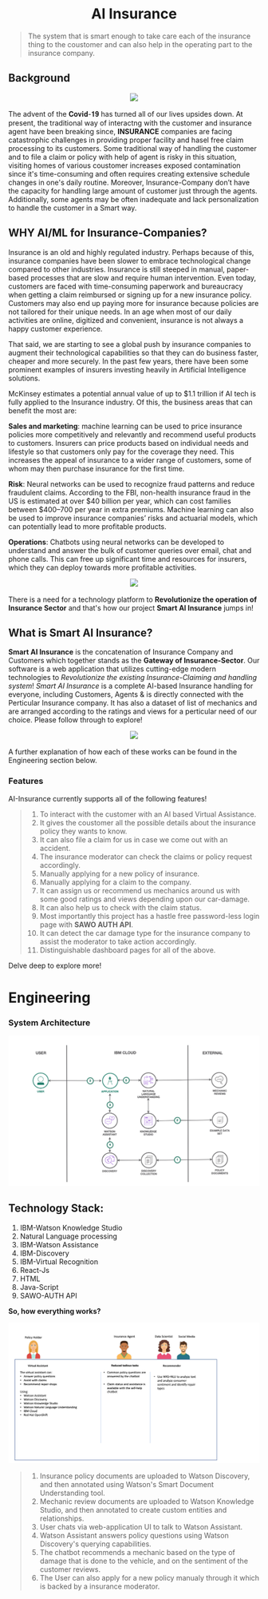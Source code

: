 <h1 align="center">AI Insurance</h1>
<p align="center">
</p>


> The system that is smart enough to take care each of the insurance thing to the coustomer and can also help in the operating part to the insurance company.

## Background
<p align="center">
  <img src="https://i.postimg.cc/x8nMJLWH/1.jpg" />
</p>


The advent of the 𝐂𝐨𝐯𝐢𝐝-𝟏𝟗 has turned all of our lives upsides down. At present, the traditional way of interactng with the customer and insurance agent have been breaking since, **INSURANCE** companies are facing catastrophic challenges in providing proper facility and hasel free claim processing to its customers. Some traditional way of handling the customer and to file a claim or policy with help of agent is risky in this situation, visiting homes of various coustomer increases exposed contamination since it's time-consuming and often requires creating extensive schedule changes in one's daily routine. Moreover, Insurance-Company don’t have the capacity for handling large amount of customer just through the agents. Additionally, some agents may be often inadequate and lack personalization to handle the customer in a Smart way. 

## WHY AI/ML for Insurance-Companies?


   
Insurance is an old and highly regulated industry. Perhaps because of this, insurance companies have been slower to embrace technological change compared to other industries. Insurance is still steeped in manual, paper-based processes that are slow and require human intervention. Even today, customers are faced with time-consuming paperwork and bureaucracy when getting a claim reimbursed or signing up for a new insurance policy. Customers may also end up paying more for insurance because policies are not tailored for their unique needs. In an age when most of our daily activities are online, digitized and convenient, insurance is not always a happy customer experience.

That said, we are starting to see a global push by insurance companies to augment their technological capabilities so that they can do business faster, cheaper and more securely. In the past few years, there have been some prominent examples of insurers investing heavily in Artificial Intelligence solutions.

McKinsey estimates a potential annual value of up to $1.1 trillion if AI tech is fully applied to the Insurance industry. Of this, the business areas that can benefit the most are:

**Sales and marketing**: machine learning can be used to price insurance policies more competitively and relevantly and recommend useful products to customers. Insurers can price products based on individual needs and lifestyle so that customers only pay for the coverage they need. This increases the appeal of insurance to a wider range of customers, some of whom may then purchase insurance for the first time.

**Risk**: Neural networks can be used to recognize fraud patterns and reduce fraudulent claims. According to the FBI, non-health insurance fraud in the US is estimated at over $40 billion per year, which can cost families between $400–700 per year in extra premiums. Machine learning can also be used to improve insurance companies’ risks and actuarial models, which can potentially lead to more profitable products.

**Operations**: Chatbots using neural networks can be developed to understand and answer the bulk of customer queries over email, chat and phone calls. This can free up significant time and resources for insurers, which they can deploy towards more profitable activities.

<p align="center">
  <img src="https://i.postimg.cc/SKmnGmZF/insure.png" />
</p>

There is a need for a technology platform to **Revolutionize the operation of Insurance Sector** and that's how our project **Smart AI Insurance** jumps in!
## What is Smart AI Insurance?


**Smart AI Insurance** is the concatenation of Insurance Company and Customers which together stands as the **Gateway of Insurance-Sector**. Our software is a web application that utilizes cutting-edge modern technologies to *Revolutionize the existing Insurance-Claiming and handling system*! *Smart AI Insurance* is a complete AI-based Insurance handling for everyone, including Customers, Agents & is directly connected with the Perticular Insurance company. It has also a dataset of list of mechanics and are arranged according to the ratings and views for a perticular need of our choice. Please follow through to explore! 



<p align="center">
  <img src="https://github.com/Ayanghosh-agno/AI_Insurance/blob/main/images/whole.gif" />
</p>

A further explanation of how each of these works can be found in the Engineering section below.

### Features 

AI-Insurance currently supports all of the following features!

> 1. To interact with the customer with an AI based Virtual Assistance.
> 2. It gives the coustomer all the possible details about the insurance policy they wants to know.
> 3. It can also file a claim for us in case we come out with an accident.
> 4. The insurance moderator can check the claims or policy request accordingly.
> 5. Manually applying for a new policy of insurance.
> 6. Manually applying for a claim to the company.
> 7. It can assign us or recommend us mechanics around us with some good ratings and views depending upon our car-damage.
> 8. It can also help us to check with the claim status.
> 9. Most importantly this project has a hastle free password-less login page with **SAWO AUTH API**.
> 10. It can detect the car damage type for the insurance company to assist the moderator to take action accordingly.
> 11. Distinguishable dashboard pages for all of the above.

Delve deep to explore more!


# Engineering

### System Architecture
![sys-arch](https://github.com/Ayanghosh-agno/AI_Insurance/blob/main/images/architecture.png)

## Technology Stack:
  1) IBM-Watson Knowledge Studio
  2) Natural Language processing
  3) IBM-Watson Assistance
  4) IBM-Discovery
  5) IBM-Virtual Recognition
  6) React-Js
  7) HTML
  8) Java-Script
  9) SAWO-AUTH API

**So, how everything works?**

<p align="center">
  <img src="https://github.com/Ayanghosh-agno/AI_Insurance/blob/main/images/persona.png" />
</p>

> 1. Insurance policy documents are uploaded to Watson Discovery, and then annotated using Watson's Smart Document Understanding tool.
> 2. Mechanic review documents are uploaded to Watson Knowledge Studio, and then annotated to create custom entities and relationships.
> 3. User chats via web-application UI to talk to Watson Assistant.
> 4. Watson Assistant answers policy questions using Watson Discovery's querying capabilities.
> 5. The chatbot recommends a mechanic based on the type of damage that is done to the vehicle, and on the sentiment of the customer reviews.
> 6. The User can also apply for a new policy manualy through it which is backed by a insurance moderator.
